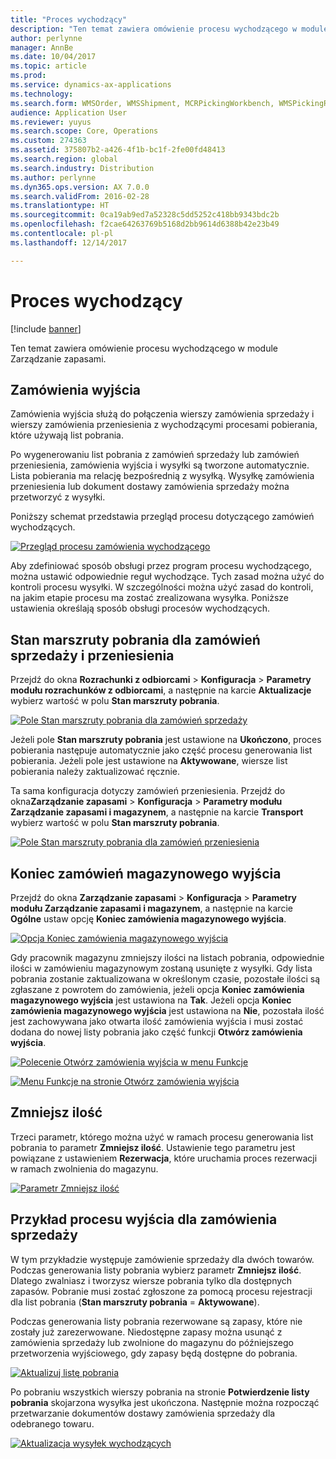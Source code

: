 ```yaml
---
title: "Proces wychodzący"
description: "Ten temat zawiera omówienie procesu wychodzącego w module Zarządzanie zapasami."
author: perlynne
manager: AnnBe
ms.date: 10/04/2017
ms.topic: article
ms.prod: 
ms.service: dynamics-ax-applications
ms.technology: 
ms.search.form: WMSOrder, WMSShipment, MCRPickingWorkbench, WMSPickingRegistration, CustomFilterGroup
audience: Application User
ms.reviewer: yuyus
ms.search.scope: Core, Operations
ms.custom: 274363
ms.assetid: 375807b2-a426-4f1b-bc1f-2fe00fd48413
ms.search.region: global
ms.search.industry: Distribution
ms.author: perlynne
ms.dyn365.ops.version: AX 7.0.0
ms.search.validFrom: 2016-02-28
ms.translationtype: HT
ms.sourcegitcommit: 0ca19ab9ed7a52328c5dd5252c418bb9343bdc2b
ms.openlocfilehash: f2cae64263769b5168d2bb9614d6388b42e23b49
ms.contentlocale: pl-pl
ms.lasthandoff: 12/14/2017

---
```


# <a name="outbound-process"></a>Proces wychodzący

[!include [banner](../includes/banner.md)]

Ten temat zawiera omówienie procesu wychodzącego w module Zarządzanie zapasami.

## <a name="output-orders"></a>Zamówienia wyjścia

Zamówienia wyjścia służą do połączenia wierszy zamówienia sprzedaży i wierszy zamówienia przeniesienia z wychodzącymi procesami pobierania, które używają list pobrania.

Po wygenerowaniu list pobrania z zamówień sprzedaży lub zamówień przeniesienia, zamówienia wyjścia i wysyłki są tworzone automatycznie. Lista pobierania ma relację bezpośrednią z wysyłką. Wysyłkę zamówienia przeniesienia lub dokument dostawy zamówienia sprzedaży można przetworzyć z wysyłki. 

Poniższy schemat przedstawia przegląd procesu dotyczącego zamówień wychodzących. 

[![Przegląd procesu zamówienia wychodzącego](./media/outbound-order.png)](./media/outbound-order.png)

Aby zdefiniować sposób obsługi przez program procesu wychodzącego, można ustawić odpowiednie reguł wychodzące. Tych zasad można użyć do kontroli procesu wysyłki. W szczególności można użyć zasad do kontroli, na jakim etapie procesu ma zostać zrealizowana wysyłka. Poniższe ustawienia określają sposób obsługi procesów wychodzących.

## <a name="picking-route-status-for-sales-and-transfer-orders"></a>Stan marszruty pobrania dla zamówień sprzedaży i przeniesienia 

Przejdź do okna **Rozrachunki z odbiorcami** \> **Konfiguracja** \> **Parametry modułu rozrachunków z odbiorcami**, a następnie na karcie **Aktualizacje** wybierz wartość w polu **Stan marszruty pobrania**.

[![Pole Stan marszruty pobrania dla zamówień sprzedaży](./media/picking-route-status-sales-order.png)](./media/picking-route-status-sales-order.png)

Jeżeli pole **Stan marszruty pobrania** jest ustawione na **Ukończono**, proces pobierania następuje automatycznie jako część procesu generowania list pobierania. Jeżeli pole jest ustawione na **Aktywowane**, wiersze list pobierania należy zaktualizować ręcznie.

Ta sama konfiguracja dotyczy zamówień przeniesienia. Przejdź do okna**Zarządzanie zapasami** \> **Konfiguracja** \> **Parametry modułu Zarządzanie zapasami i magazynem**, a następnie na karcie **Transport** wybierz wartość w polu **Stan marszruty pobrania**.

[![Pole Stan marszruty pobrania dla zamówień przeniesienia](./media/picking-route-status-transfer-order.png)](./media/picking-route-status-transfer-order.png)

## <a name="end-output-inventory-orders"></a>Koniec zamówień magazynowego wyjścia

Przejdź do okna **Zarządzanie zapasami** \> **Konfiguracja** \> **Parametry modułu Zarządzanie zapasami i magazynem**, a następnie na karcie **Ogólne** ustaw opcję **Koniec zamówienia magazynowego wyjścia**.

[![Opcja Koniec zamówienia magazynowego wyjścia](./media//end-output-inventory-order.png)](./media//end-output-inventory-order.png)

Gdy pracownik magazynu zmniejszy ilości na listach pobrania, odpowiednie ilości w zamówieniu magazynowym zostaną usunięte z wysyłki. Gdy lista pobrania zostanie zaktualizowana w określonym czasie, pozostałe ilości są zgłaszane z powrotem do zamówienia, jeżeli opcja **Koniec zamówienia magazynowego wyjścia** jest ustawiona na **Tak**. Jeżeli opcja **Koniec zamówienia magazynowego wyjścia** jest ustawiona na **Nie**, pozostała ilość jest zachowywana jako otwarta ilość zamówienia wyjścia i musi zostać dodana do nowej listy pobrania jako część funkcji **Otwórz zamówienia wyjścia**. 

[![Polecenie Otwórz zamówienia wyjścia w menu Funkcje](./media/open-output-order.png)](./media/open-output-order.png)

[![Menu Funkcje na stronie Otwórz zamówienia wyjścia](./media/open-output-order-function.png)](./media/open-output-order-function.png)

## <a name="reduce-quantity"></a>Zmniejsz ilość

Trzeci parametr, którego można użyć w ramach procesu generowania list pobrania to parametr **Zmniejsz ilość**. Ustawienie tego parametru jest powiązane z ustawieniem **Rezerwacja**, które uruchamia proces rezerwacji w ramach zwolnienia do magazynu.

[![Parametr Zmniejsz ilość](./media/reduce-quantity.png)](./media/reduce-quantity.png)

## <a name="example-of-an-outbound-process-for-a-sales-order"></a>Przykład procesu wyjścia dla zamówienia sprzedaży

W tym przykładzie występuje zamówienie sprzedaży dla dwóch towarów. Podczas generowania listy pobrania wybierz parametr **Zmniejsz ilość**. Dlatego zwalniasz i tworzysz wiersze pobrania tylko dla dostępnych zapasów. Pobranie musi zostać zgłoszone za pomocą procesu rejestracji dla list pobrania (**Stan marszruty pobrania** = **Aktywowane**).

Podczas generowania listy pobrania rezerwowane są zapasy, które nie zostały już zarezerwowane. Niedostępne zapasy można usunąć z zamówienia sprzedaży lub zwolnione do magazynu do późniejszego przetworzenia wyjściowego, gdy zapasy będą dostępne do pobrania.

[![Aktualizuj listę pobrania](./media/update-picking-list.png)](./media/update-picking-list.png)

Po pobraniu wszystkich wierszy pobrania na stronie **Potwierdzenie listy pobrania** skojarzona wysyłka jest ukończona. Następnie można rozpocząć przetwarzanie dokumentów dostawy zamówienia sprzedaży dla odebranego towaru.

[![Aktualizacja wysyłek wychodzących](./media/outbound-shipments.png)](./media/outbound-shipments.png)

